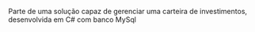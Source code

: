 Parte de uma solução capaz de gerenciar uma carteira de investimentos, desenvolvida em C# com banco MySql
